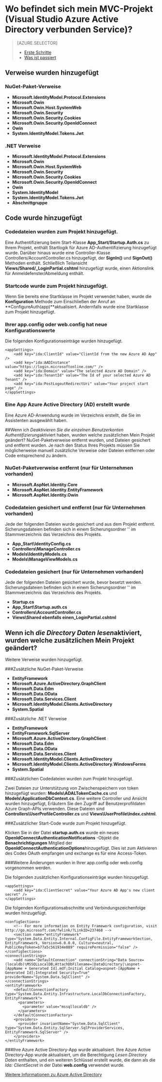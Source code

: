 <properties
    pageTitle="Wo befindet sich mein MVC-Projekt (Visual Studio Azure Active Directory verbunden Service) | Microsoft Azure "
    description="Erörtert, was zum Projekt MVC passiert, wenn Azure AD Herstellen einer Verbindung mithilfe von Visual Studio verbunden services"
    services="active-directory"
    documentationCenter="na"
    authors="TomArcher"
    manager="douge"
    editor=""/>

<tags
    ms.service="active-directory"
    ms.workload="web"
    ms.tgt_pltfrm="vs-what-happened"
    ms.devlang="na"
    ms.topic="article"
    ms.date="08/15/2016"
    ms.author="tarcher"/>

# <a name="what-happened-to-my-mvc-project-visual-studio-azure-active-directory-connected-service"></a>Wo befindet sich mein MVC-Projekt (Visual Studio Azure Active Directory verbunden Service)?

> [AZURE.SELECTOR]
> - [Erste Schritte](vs-active-directory-dotnet-getting-started.md)
> - [Was ist passiert](vs-active-directory-dotnet-what-happened.md)



## <a name="references-have-been-added"></a>Verweise wurden hinzugefügt

### <a name="nuget-package-references"></a>NuGet-Paket-Verweise

- **Microsoft.IdentityModel.Protocol.Extensions**
- **Microsoft.Owin**
- **Microsoft.Owin.Host.SystemWeb**
- **Microsoft.Owin.Security**
- **Microsoft.Owin.Security.Cookies**
- **Microsoft.Owin.Security.OpenIdConnect**
- **Owin**
- **System.IdentityModel.Tokens.Jwt**

### <a name="net-references"></a>.NET Verweise

- **Microsoft.IdentityModel.Protocol.Extensions**
- **Microsoft.Owin**
- **Microsoft.Owin.Host.SystemWeb**
- **Microsoft.Owin.Security**
- **Microsoft.Owin.Security.Cookies**
- **Microsoft.Owin.Security.OpenIdConnect**
- **Owin**
- **System.IdentityModel**
- **System.IdentityModel.Tokens.Jwt**
- **Abschnittgruppe**

## <a name="code-has-been-added"></a>Code wurde hinzugefügt

### <a name="code-files-were-added-to-your-project"></a>Codedateien wurden zum Projekt hinzugefügt.

Eine Authentifizierung beim Start-Klasse **App_Start/Startup.Auth.cs** zu Ihrem Projekt, enthält Startlogik für Azure AD-Authentifizierung hinzugefügt wurde. Darüber hinaus wurde eine Controller-Klasse Controllers/AccountController.cs hinzugefügt, der **SignIn()** und **SignOut()** Methoden enthält. Schließlich Teilansicht **Views/Shared/_LoginPartial.cshtml** hinzugefügt wurde, einen Aktionslink für Anmeldefenster/Abmeldung enthält.

### <a name="startup-code-was-added-to-your-project"></a>Startcode wurde zum Projekt hinzugefügt.

Wenn Sie bereits eine Startklasse im Projekt verwendet haben, wurde die **Konfiguration** Methode zum Einschließen der Anruf an **ConfigureAuth(app)**aktualisiert. Andernfalls wurde eine Startklasse zum Projekt hinzugefügt.

### <a name="your-appconfig-or-webconfig-has-new-configuration-values"></a>Ihrer app.config oder web.config hat neue Konfigurationswerte

Die folgenden Konfigurationseinträge wurden hinzugefügt.


    <appSettings>
        <add key="ida:ClientId" value="ClientId from the new Azure AD App" />
        <add key="ida:AADInstance" value="https://login.microsoftonline.com/" />
        <add key="ida:Domain" value="The selected Azure AD Domain" />
        <add key="ida:TenantId" value="The Id of your selected Azure AD Tenant" />
        <add key="ida:PostLogoutRedirectUri" value="Your project start page" />
    </appSettings>

### <a name="an-azure-active-directory-ad-app-was-created"></a>Eine App Azure Active Directory (AD) erstellt wurde
Eine Azure AD-Anwendung wurde im Verzeichnis erstellt, die Sie im Assistenten ausgewählt haben.

##<a name="if-i-checked-disable-individual-user-accounts-authentication-what-additional-changes-were-made-to-my-project"></a>Wenn ich *Deaktivieren Sie die einzelnen Benutzerkonten Authentifizierung*aktiviert haben, wurden welche zusätzlichen Mein Projekt geändert?
NuGet-Paketverweise entfernt wurden, und Dateien gesichert und entfernt wurden. Je nach den Status Ihres Projekts müssen Sie möglicherweise manuell zusätzliche Verweise oder Dateien entfernen oder Code entsprechend zu ändern.

### <a name="nuget-package-references-removed-for-those-present"></a>NuGet-Paketverweise entfernt (nur für Unternehmen vorhanden)

- **Microsoft.AspNet.Identity.Core**
- **Microsoft.AspNet.Identity.EntityFramework**
- **Microsoft.AspNet.Identity.Owin**

### <a name="code-files-backed-up-and-removed-for-those-present"></a>Codedateien gesichert und entfernt (nur für Unternehmen vorhanden)

Jede der folgenden Dateien wurde gesichert und aus dem Projekt entfernt. Sicherungsdateien befinden sich in einem Sicherungsordner '' im Stammverzeichnis das Verzeichnis des Projekts.

- **App_Start\IdentityConfig.cs**
- **Controllers\ManageController.cs**
- **Models\IdentityModels.cs**
- **Models\ManageViewModels.cs**

### <a name="code-files-backed-up-for-those-present"></a>Codedateien gesichert (nur für Unternehmen vorhanden)

Jede der folgenden Dateien gesichert wurde, bevor besetzt werden. Sicherungsdateien befinden sich in einem Sicherungsordner '' im Stammverzeichnis das Verzeichnis des Projekts.

- **Startup.cs**
- **App_Start\Startup.auth.cs**
- **Controllers\AccountController.cs**
- **Views\Shared ebenfalls einen\_LoginPartial.cshtml**

## <a name="if-i-checked-read-directory-data-what-additional-changes-were-made-to-my-project"></a>Wenn ich *die Directory Daten lesen*aktiviert, wurden welche zusätzlichen Mein Projekt geändert?

Weitere Verweise wurden hinzugefügt.

###<a name="additional-nuget-package-references"></a>Zusätzliche NuGet-Paket-Verweise

- **EntityFramework**
- **Microsoft.Azure.ActiveDirectory.GraphClient**
- **Microsoft.Data.Edm**
- **Microsoft.Data.OData**
- **Microsoft.Data.Services.Client**
- **Microsoft.IdentityModel.Clients.ActiveDirectory**
- **System.Spatial**

###<a name="additional-net-references"></a>Zusätzliche .NET Verweise

- **EntityFramework**
- **EntityFramework.SqlServer**
- **Microsoft.Azure.ActiveDirectory.GraphClient**
- **Microsoft.Data.Edm**
- **Microsoft.Data.OData**
- **Microsoft.Data.Services.Client**
- **Microsoft.IdentityModel.Clients.ActiveDirectory**
- **Microsoft.IdentityModel.Clients.ActiveDirectory.WindowsForms**
- **System.Spatial**

###<a name="additional-code-files-were-added-to-your-project"></a>Zusätzlichen Codedateien wurden zum Projekt hinzugefügt.

Zwei Dateien zur Unterstützung von Zwischenspeichern von token hinzugefügt wurden: **Models\ADALTokenCache.cs** und **Models\ApplicationDbContext.cs**.  Eine weitere Controller und Ansicht wurden hinzugefügt, Erläutern Sie den Zugriff auf Benutzerprofildaten Azure Graph-APIs verwenden.  Diese Dateien sind **Controllers\UserProfileController.cs** und **Views\UserProfile\Index.cshtml**.

###<a name="additional-startup-code-was-added-to-your-project"></a>Zusätzlicher Start-Code wurde zum Projekt hinzugefügt.

Klicken Sie in der Datei **startup.auth.cs** wurde ein neues **OpenIdConnectAuthenticationNotifications** -Objekt die **Benachrichtigungen** Mitglied der **OpenIdConnectAuthenticationOptions**hinzugefügt.  Dies ist zum Aktivieren des Codes OAuth empfangen und exchange es für eine Access-Token.

###<a name="additional-changes-were-made-to-your-appconfig-or-webconfig"></a>Weitere Änderungen wurden in Ihrer app.config oder web.config vorgenommen werden.

Die folgenden zusätzlichen Konfigurationseinträge wurden hinzugefügt.

    <appSettings>
        <add key="ida:ClientSecret" value="Your Azure AD App's new client secret" />
    </appSettings>

Die folgenden Konfigurationsabschnitte und Verbindungszeichenfolge wurden hinzugefügt.

    <configSections>
        <!-- For more information on Entity Framework configuration, visit http://go.microsoft.com/fwlink/?LinkID=237468 -->
        <section name="entityFramework" type="System.Data.Entity.Internal.ConfigFile.EntityFrameworkSection, EntityFramework, Version=6.0.0.0, Culture=neutral, PublicKeyToken=b77a5c561934e089" requirePermission="false" />
    </configSections>
    <connectionStrings>
        <add name="DefaultConnection" connectionString="Data Source=(localdb)\MSSQLLocalDB;AttachDbFilename=|DataDirectory|\aspnet-[AppName + Generated Id].mdf;Initial Catalog=aspnet-[AppName + Generated Id];Integrated Security=True" providerName="System.Data.SqlClient" />
    </connectionStrings>
    <entityFramework>
        <defaultConnectionFactory type="System.Data.Entity.Infrastructure.LocalDbConnectionFactory, EntityFramework">
          <parameters>
            <parameter value="mssqllocaldb" />
          </parameters>
        </defaultConnectionFactory>
        <providers>
          <provider invariantName="System.Data.SqlClient" type="System.Data.Entity.SqlServer.SqlProviderServices, EntityFramework.SqlServer" />
        </providers>
    </entityFramework>


###<a name="your-azure-active-directory-app-was-updated"></a>Ihre Azure Active Directory-App wurde aktualisiert.
Ihre Azure Active Directory-App wurde aktualisiert, um die Berechtigung *Lesen Directory Daten* enthalten, und ein weiteren Schlüssel erstellt wurde, die dann als die *Ida: ClientSecret* in der Datei **web.config** verwendet wurde.

[Weitere Informationen zu Azure Active Directory](https://azure.microsoft.com/services/active-directory/)
